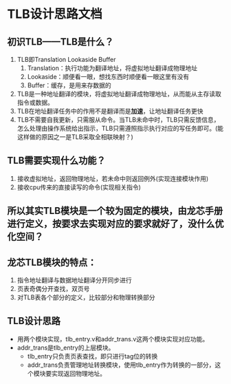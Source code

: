 # TLB设计思路文档

## 初识TLB——TLB是什么？
1. TLB即Translation Lookaside Buffer
   1. Translation：执行功能为翻译地址，将虚拟地址翻译成物理地址
   2. Lookaside：顺便看一眼，想找东西时顺便看一眼这里有没有
   3. Buffer：缓存，是用来存数据的
2. TLB是一种地址翻译的模块，将虚拟地址翻译成物理地址，从而能从主存读取指令或数据。
3. TLB在地址翻译任务中的作用不是翻译而是**加速**，让地址翻译任务更快
4. TLB不需要自我更新，只需服从命令。当TLB未命中时，TLB只需反馈信息，怎么处理由操作系统给出指示，TLB只需遵照指示执行对应的写任务即可。(能这样做的原因之一是TLB采取全相联映射？)

## TLB需要实现什么功能？
1. 接收虚拟地址，返回物理地址，若未命中则返回例外(实现连接模块作用)
2. 接收cpu传来的直接读写的命令(实现相关指令)

## 所以其实TLB模块是一个较为固定的模块，由龙芯手册进行定义，按要求去实现对应的要求就好了，没什么优化空间？

## 龙芯TLB模块的特点：
   1. 指令地址翻译与数据地址翻译分开同步进行
   2. 页表奇偶分开查找，双页号
   3. 对TLB表各个部分的定义，比较部分和物理转换部分

## TLB设计思路
- 用两个模块实现，tlb_entry.v和addr_trans.v这两个模块实现对应功能。
- addr_trans是tlb_entry的上层模块。
  - tlb_entry只负责页表查找，即只进行tag位的转换
  - addr_trans负责管理地址转换模块，使用tlb_entry作为转换的一部分，这个模块要实现返回物理地址。
